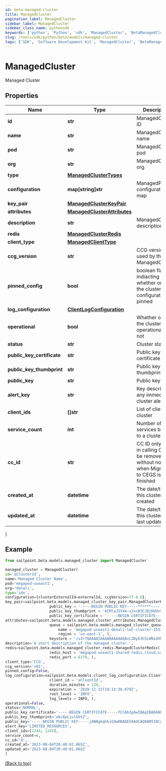 ```yaml
---
id: beta-managed-cluster
title: ManagedCluster
pagination_label: ManagedCluster
sidebar_label: ManagedCluster
sidebar_class_name: pythonsdk
keywords: ['python', 'Python', 'sdk', 'ManagedCluster', 'BetaManagedCluster'] 
slug: /tools/sdk/python/beta/models/managed-cluster
tags: ['SDK', 'Software Development Kit', 'ManagedCluster', 'BetaManagedCluster']
---
```


# ManagedCluster

Managed Cluster

## Properties

Name | Type | Description | Notes
------------ | ------------- | ------------- | -------------
**id** | **str** | ManagedCluster ID | [required]
**name** | **str** | ManagedCluster name | [optional] 
**pod** | **str** | ManagedCluster pod | [optional] 
**org** | **str** | ManagedCluster org | [optional] 
**type** | [**ManagedClusterTypes**](managed-cluster-types) |  | [optional] 
**configuration** | **map[string]str** | ManagedProcess configuration map | [optional] 
**key_pair** | [**ManagedClusterKeyPair**](managed-cluster-key-pair) |  | [optional] 
**attributes** | [**ManagedClusterAttributes**](managed-cluster-attributes) |  | [optional] 
**description** | **str** | ManagedCluster description | [optional] 
**redis** | [**ManagedClusterRedis**](managed-cluster-redis) |  | [optional] 
**client_type** | [**ManagedClientType**](managed-client-type) |  | [required]
**ccg_version** | **str** | CCG version used by the ManagedCluster | [required]
**pinned_config** | **bool** | boolean flag indiacting whether or not the cluster configuration is pinned | [optional] [default to False]
**log_configuration** | [**ClientLogConfiguration**](client-log-configuration) |  | [optional] 
**operational** | **bool** | Whether or not the cluster is operational or not | [optional] [default to False]
**status** | **str** | Cluster status | [optional] 
**public_key_certificate** | **str** | Public key certificate | [optional] 
**public_key_thumbprint** | **str** | Public key thumbprint | [optional] 
**public_key** | **str** | Public key | [optional] 
**alert_key** | **str** | Key describing any immediate cluster alerts | [optional] 
**client_ids** | **[]str** | List of clients in a cluster | [optional] 
**service_count** | **int** | Number of services bound to a cluster | [optional] [default to 0]
**cc_id** | **str** | CC ID only used in calling CC, will be removed without notice when Migration to CEGS is finished | [optional] [default to '0']
**created_at** | **datetime** | The date/time this cluster was created | [optional] 
**updated_at** | **datetime** | The date/time this cluster was last updated | [optional] 
}

## Example

```python
from sailpoint.beta.models.managed_cluster import ManagedCluster

managed_cluster = ManagedCluster(
id='aClusterId',
name='Managed Cluster Name',
pod='megapod-useast1',
org='denali',
type='idn',
configuration={clusterExternalId=externalId, ccgVersion=77.0.0},
key_pair=sailpoint.beta.models.managed_cluster_key_pair.ManagedClusterKeyPair(
                    public_key = '-----BEGIN PUBLIC KEY-----******-----END PUBLIC KEY-----', 
                    public_key_thumbprint = '6CMlaJIV44-xJxcB3CJBjDUUn54', 
                    public_key_certificate = '-----BEGIN CERTIFICATE-----****-----END CERTIFICATE-----', ),
attributes=sailpoint.beta.models.managed_cluster_attributes.ManagedClusterAttributes(
                    queue = sailpoint.beta.models.managed_cluster_queue.ManagedClusterQueue(
                        name = 'megapod-useast1-denali-lwt-cluster-1533', 
                        region = 'us-east-1', ), 
                    keystore = '/u3+7QAAAAIAAAABAAAAAQAvL3Byb3h5LWNsdXN0ZXIvMmM5MTgwODc3Yjg3MW', ),
description='A short description of the managed cluster.',
redis=sailpoint.beta.models.managed_cluster_redis.ManagedClusterRedis(
                    redis_host = 'megapod-useast1-shared-redis.cloud.sailpoint.com', 
                    redis_port = 6379, ),
client_type='CCG',
ccg_version='v01',
pinned_config=False,
log_configuration=sailpoint.beta.models.client_log_configuration.ClientLogConfiguration(
                    client_id = 'aClientId', 
                    duration_minutes = 120, 
                    expiration = '2020-12-15T19:13:36.079Z', 
                    root_level = 'INFO', 
                    log_levels = INFO, ),
operational=False,
status='NORMAL',
public_key_certificate='-----BEGIN CERTIFICATE-----TCCAb2gAwIBAgIBADANBgkqhkiG9w0BAQsFADAuMQ0wCwYDVQQD-----END CERTIFICATE-----',
public_key_thumbprint='obc6pLiulGbtZ',
public_key='-----BEGIN PUBLIC KEY-----jANBgkqhkiG9w0BAQEFAAOCAQ8AMIIBCgKCAQEA3WgnsxP52MDgBTfHR+5n4-----END PUBLIC KEY-----',
alert_key='LIMITED_RESOURCES',
client_ids=[1244, 1245],
service_count=6,
cc_id='0',
created_at='2023-08-04T20:48:01.865Z',
updated_at='2023-08-04T20:48:01.865Z'
)

```
[[Back to top]](#) 

